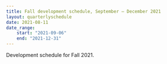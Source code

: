 ```yaml
---
title: Fall development schedule, September — December 2021
layout: quarterlyschedule
date: 2021-08-11
date_range:
    start: "2021-09-06"
    end: "2021-12-31"
---
```


Development schedule for Fall 2021.